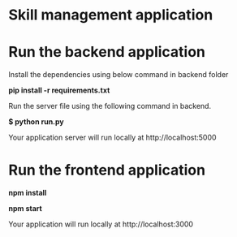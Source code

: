# Skill management application

<h1>Run the backend application</h1>

Install the dependencies using below command in backend folder

**pip install -r requirements.txt**

Run the server file using the following command in backend.

**$ python run.py**

Your application server will run locally at http://localhost:5000

<h1>Run the frontend application</h1>

**npm install**

**npm start**

Your application will run locally at http://localhost:3000
